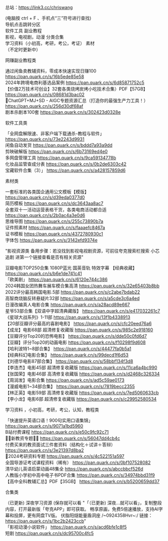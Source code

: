 总站：https://link3.cc/chriswang																			
																			
																			
(电脑按 ctrl + F 、手机点“三”符号进行查找)																			
导航点击跳转分区																			
软件工具	副业教程																		
影视，电视剧，动漫	分类合集																		
学习资料（小初高，考研，考公，考证）	素材																		
（不定时更新中）																			
																			
网赚副业教程类																			
																			
通过闲鱼卖教辅资料，零成本快速实现日赚100	https://pan.quark.cn/s/16b5ede85e58																		
2024年跨境电商利基选品案例	https://pan.quark.cn/s/6d85871752c5																		
【价值2万技术可创业】32套各类烧烤炭烤小吃技术合集）PDF【57GB】	https://pan.quark.cn/s/08681d3bac02																		
🤖ChatGPT+MJ+SD - AIGC专题资源汇总（打造你的最强生产力工具！）	https://pan.quark.cn/s/256d30df68af																		
剧本杀剧本100套	https://pan.quark.cn/s/302423d0328e																		
																			
																			
																			
																			
																			
软件工具类																			
																			
「全网盘解限速、非客户端下载通杀-教程与软件」	https://pan.quark.cn/s/73e2243d9931																		
闲鱼自动发货	https://pan.quark.cn/s/bddd7a93a9dd																		
剪映破解版	https://pan.quark.cn/s/6b73169ed4e0																		
多网盘管理工具	https://pan.quark.cn/s/9ca59134778b																		
化妆品监管查成分表	https://pan.quark.cn/s/0b2de6303c42																		
宝藏软件合集（3）」	https://pan.quark.cn/s/a428157859d6																		
																			
																			
																			
素材类																			
																			
一套标准的各类国企通用公文模板【模版】	https://pan.quark.cn/s/d39eda0377d0																		
简历模板	https://pan.quark.cn/s/dc3643aa8ac7																		
全套双十一活动运营表格干货，各类电商活动都合适	https://pan.quark.cn/s/2b0ac4a3e0d6																		
思维导图	https://pan.quark.cn/s/255c73890b7a																		
证件照素材	https://pan.quark.cn/s/faaaefc8467a																		
证书模板	https://pan.quark.cn/s/4372780930c1																		
字体包	https://pan.quark.cn/s/3142efd9374e																		
																			
																			
																			
"影视资源类
备用步骤：若没找到影视电视剧资源，可前往夸克搜索栏搜索  小芯追剧   进第一个链接查看是否有相关资源"																			
																			
豆瓣电影TOP250合集 1080P蓝光 国英音轨 特效字幕 【经典收藏】	https://pan.quark.cn/s/b6e1de741c41																		
「欧美剧」	https://pan.quark.cn/s/6120e744c386																		
2024韩国女团热舞车展车模合集高清	https://pan.quark.cn/s/32e65403b8bb																		
2022评分最高韩国电影.5部	https://pan.quark.cn/s/c2abe7bdab22																		
高智商烧脑反转悬疑片32部	https://pan.quark.cn/s/a5cde3c6a4ed																		
日漫改编真人电影合集	https://pan.quark.cn/s/a28acd89e667																		
星爷53部合集【双语中字超清典藏版】	https://pan.quark.cn/s/e417032261c7																		
《星球大战系列》1-11部	https://pan.quark.cn/s/13f1b4338913																		
【20部豆瓣评分最高的喜剧电影】	https://pan.quark.cn/s/cfc20eed76a6																		
【成龙】电影68部 超清修复收藏版	https://pan.quark.cn/s/985c2e918160																		
【豆瓣评分Top20的恐怖电影】	https://pan.quark.cn/s/dde50c0fd6d7																		
【豆瓣】评分Top20的动画电影	https://pan.quark.cn/s/f10298f9d608																		
【哈利波特1~8部合集】	https://pan.quark.cn/s/44477fa0b5a1																		
【经典科幻电影合集】	https://pan.quark.cn/s/99decd1f6d53																		
【刘德华电影87部合集】	https://pan.quark.cn/s/58bbf134f3d8																		
【李连杰】电影45部 超清修复收藏版	https://pan.quark.cn/s/11ca6a4bc990																		
【张国荣】电影46部 高清修复收藏版	https://pan.quark.cn/s/d2468c326334																		
【周润发】电影合集	https://pan.quark.cn/s/ad5c59ae0173																		
【漫威电影1~34部合集】	https://pan.quark.cn/s/7819becc2355																		
【林正英】电影59部 高清修复收藏版	https://pan.quark.cn/s/7ed5060633cb																		
【李小龙】电影6部 超清修复收藏版	https://pan.quark.cn/s/c29952580534																		
																			
																			
																			
																			
																			
																			
																			
																			
																			
学习资料 ，小初高，考研，考公，认知，教程类																			
																			
「快速提升英语口语！900句实用口语集锦」	https://pan.quark.cn/s/9071a1bd5960																		
B站付费课程	https://pan.quark.cn/s/e50c9fc92c71																		
👨‍🏫新教资专题👨‍🏫	https://pan.quark.cn/s/56047dd4cb4c																		
付费买来的教资面试三件套资料（结构化＋试讲＋答辩）	https://pan.quark.cn/s/3e21397d8ba2																		
📖2024考研资料专题	https://pan.quark.cn/s/4c522151a597																		
全国导游证考试课程资料（稀有）	https://pan.quark.cn/s/0bf107528082																		
清华幼儿英语启蒙动画48集全	https://pan.quark.cn/s/abccbbcf526d																		
人教版小学初中高中电子书PDF合集	https://pan.quark.cn/s/34974bbd31f9																		
【高中全科教辅汇总】PDF【35GB】	https://pan.quark.cn/s/b5200659dd37																		
																			
																			
																			
																			
																			
																			
																			
																			
																			
合集类																			
																			
（已更新) 深夜学习资源 (保存就可以看	"「（已更新) 深夜...就可以看」，复制整段内容，打开最新版「夸克APP」即可获取。
畅享原画，免费5倍速播放，支持AI字幕和投屏，更有网盘TV版。
伏脂阳燧能量盾洞座
/~0924358Hvr~:/
链接：https://pan.quark.cn/s/1bc2b2423ccb"																		
「影视动漫小说软件」	https://pan.quark.cn/s/acd6bfe1c8f5																		
短剧	https://pan.quark.cn/s/dc95700c4fc5																		
																			
																			
